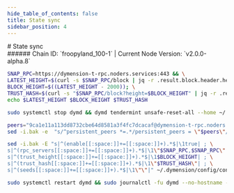 ```yaml
---
hide_table_of_contents: false
title: State sync
sidebar_position: 4
---
```


<div class="h1-with-icon icon-dymension">
# State sync
</div>
###### Chain ID: `froopyland_100-1` | Current Node Version: `v2.0.0-alpha.8`

```bash
SNAP_RPC=https://dymension-t-rpc.noders.services:443 && \
LATEST_HEIGHT=$(curl -s $SNAP_RPC/block | jq -r .result.block.header.height); \
BLOCK_HEIGHT=$((LATEST_HEIGHT - 2000)); \
TRUST_HASH=$(curl -s "$SNAP_RPC/block?height=$BLOCK_HEIGHT" | jq -r .result.block_id.hash) && \
echo $LATEST_HEIGHT $BLOCK_HEIGHT $TRUST_HASH
```
```bash
sudo systemctl stop dymd && dymd tendermint unsafe-reset-all --home ~/.dymension --keep-addr-book
```
```bash
peers="9ca1e11a113dd8732cbe64d8581a3f4fc7dcacaf@dymension-t-rpc.noders.services:27656"
sed -i.bak -e  "s/^persistent_peers *=.*/persistent_peers = \"$peers\"/" ~/.dymension/config/config.toml
```
```bash
sed -i.bak -E "s|^(enable[[:space:]]+=[[:space:]]+).*$|\1true| ; \
s|^(rpc_servers[[:space:]]+=[[:space:]]+).*$|\1\"$SNAP_RPC,$SNAP_RPC\"| ; \
s|^(trust_height[[:space:]]+=[[:space:]]+).*$|\1$BLOCK_HEIGHT| ; \
s|^(trust_hash[[:space:]]+=[[:space:]]+).*$|\1\"$TRUST_HASH\"| ; \
s|^(seeds[[:space:]]+=[[:space:]]+).*$|\1\"\"|" ~/.dymension/config/config.toml
```
```bash
sudo systemctl restart dymd && sudo journalctl -fu dymd --no-hostname -o cat
```